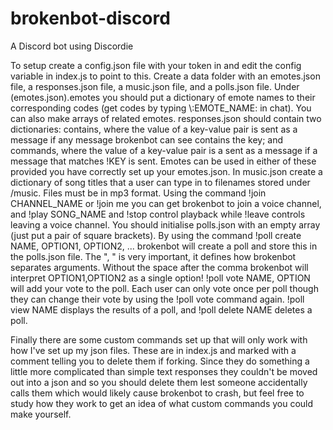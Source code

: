 # brokenbot-discord
A Discord bot using Discordie

To setup create a config.json file with your token in and edit the config variable in index.js to point to this. Create a data folder with an emotes.json file, a responses.json file, a music.json file, and a polls.json file.
Under (emotes.json).emotes you should put a dictionary of emote names to their corresponding codes (get codes by typing \\:EMOTE_NAME: in chat). You can also make arrays of related emotes.
responses.json should contain two dictionaries: contains, where the value of a key-value pair is sent as a message if any message brokenbot can see contains the key; and commands, where the value of a key-value pair is a sent as a message if a message that matches !KEY is sent. Emotes can be used in either of these provided you have correctly set up your emotes.json.
In music.json create a dictionary of song titles that a user can type in to filenames stored under /music. Files must be in mp3 format. Using the command !join CHANNEL_NAME or !join me you can get brokenbot to join a voice channel, and !play SONG_NAME and !stop control playback while !leave controls leaving a voice channel.
You should initialise polls.json with an empty array (just put a pair of square brackets). By using the command !poll create NAME, OPTION1, OPTION2, ... brokenbot will create a poll and store this in the polls.json file. The ", " is very important, it defines how brokenbot separates arguments. Without the space after the comma brokenbot will interpret OPTION1,OPTION2 as a single option! !poll vote NAME, OPTION will add your vote to the poll. Each user can only vote once per poll though they can change their vote by using the !poll vote command again. !poll view NAME displays the results of a poll, and !poll delete NAME deletes a poll.

Finally there are some custom commands set up that will only work with how I've set up my json files. These are in index.js and marked with a comment telling you to delete them if forking. Since they do something a little more complicated than simple text responses they couldn't be moved out into a json and so you should delete them lest someone accidentally calls them which would likely cause brokenbot to crash, but feel free to study how they work to get an idea of what custom commands you could make yourself.